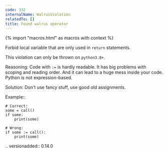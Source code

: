 ```yaml
---
code: 332
internalName: WalrusViolation
relatedTo: []
title: Found walrus operator
---
```


{% import "macros.html" as macros with context %}

Forbid local variable that are only used in `return` statements.

This violation can only be thrown on `python3.8+`.

Reasoning: Code with `:=` is hardly readable. It has big problems with
scoping and reading order. And it can lead to a huge mess inside your
code. Python is not expression-based.

Solution: Don't use fancy stuff, use good old assignments.

Example::

    # Correct:
    some = call()
    if some:
        print(some)
    
    # Wrong:
    if some := call():
        print(some)

.. versionadded:: 0.14.0